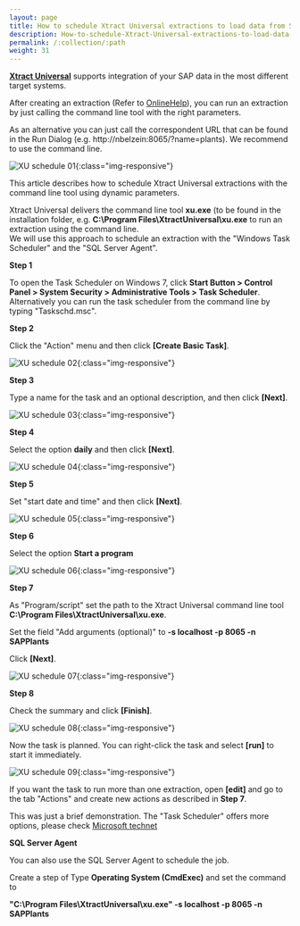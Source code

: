 ```yaml
---
layout: page
title: How to schedule Xtract Universal extractions to load data from SAP.
description: How-to-schedule-Xtract-Universal-extractions-to-load-data-from-SAP.
permalink: /:collection/:path
weight: 31
---
```


**[Xtract Universal](https://www.theobald-software.com/en/xtract-universa)** supports integration of your SAP data in the most different target systems. <br>

After creating an extraction (Refer to [OnlineHelp](https://help.theobald-software.com/en/xtract-universal/index)), you can run an extraction by just calling the command line tool with the right parameters. <br>

As an alternative you can just call the correspondent URL that can be found in the Run Dialog (e.g. http://nbelzein:8065/?name=plants). We recommend to use the command line.

![XU schedule 01](/img/contents/xu/xu-schedule-01.jpg){:class="img-responsive"}

This article describes how to schedule Xtract Universal extractions with the command line tool using dynamic parameters.

Xtract Universal delivers the command line tool **xu.exe** (to be found in the installation folder, e.g. **C:\Program Files\XtractUniversal\xu.exe** to run an extraction using the command line. <br>
We will use this approach to schedule an extraction with the "Windows Task Scheduler" and the "SQL Server Agent".

**Step 1** <br>

To open the Task Scheduler on Windows 7, click **Start Button > Control Panel > System Security > Administrative Tools > Task Scheduler**.
Alternatively you can run the task scheduler from the command line by typing "Taskschd.msc".

**Step 2** <br> 

Click the "Action" menu and then click **[Create Basic Task]**.

![XU schedule 02](/img/contents/xu/xu-schedule-02.jpg){:class="img-responsive"}

**Step 3** <br>

Type a name for the task and an optional description, and then click **[Next]**.

![XU schedule 03](/img/contents/xu/xu-schedule-03.jpg){:class="img-responsive"}

**Step 4** <br>

Select the option **daily** and then click **[Next]**.

![XU schedule 04](/img/contents/xu/xu-schedule-04.jpg){:class="img-responsive"}

**Step 5** <br>

Set "start date and time" and then click **[Next]**.

![XU schedule 05](/img/contents/xu/xu-schedule-05.jpg){:class="img-responsive"}

**Step 6** <br>

Select the option **Start a program**

![XU schedule 06](/img/contents/xu/xu-schedule-06.jpg){:class="img-responsive"}

**Step 7** <br>

As "Program/script" set the path to the Xtract Universal command line tool **C:\Program Files\XtractUniversal\xu.exe**. <br> 

Set the field "Add arguments (optional)" to **-s localhost -p 8065 -n SAPPlants** <br>

Click **[Next]**.

![XU schedule 07](/img/contents/xu/xu-schedule-07.jpg){:class="img-responsive"}

**Step 8** <br>

Check the summary and click **[Finish]**.

![XU schedule 08](/img/contents/xu/xu-schedule-08.jpg){:class="img-responsive"}

Now the task is planned. You can right-click the task and select **[run]** to start it immediately. <br>

![XU schedule 09](/img/contents/xu/xu-schedule-09.jpg){:class="img-responsive"}

If you want the task to run more than one extraction, open **[edit]** and go to the tab "Actions" and create new actions as described in **Step 7**. <br>

This was just a brief demonstration. The "Task Scheduler" offers more options, please check [Microsoft technet](http://technet.microsoft.com/en-us/library/cc721931.aspx)

**SQL Server Agent** <br>

You can also use the SQL Server Agent to schedule the job. <br>

Create a step of Type **Operating System (CmdExec)** and set the command to

**"C:\Program Files\XtractUniversal\xu.exe" -s localhost -p 8065 -n SAPPlants**